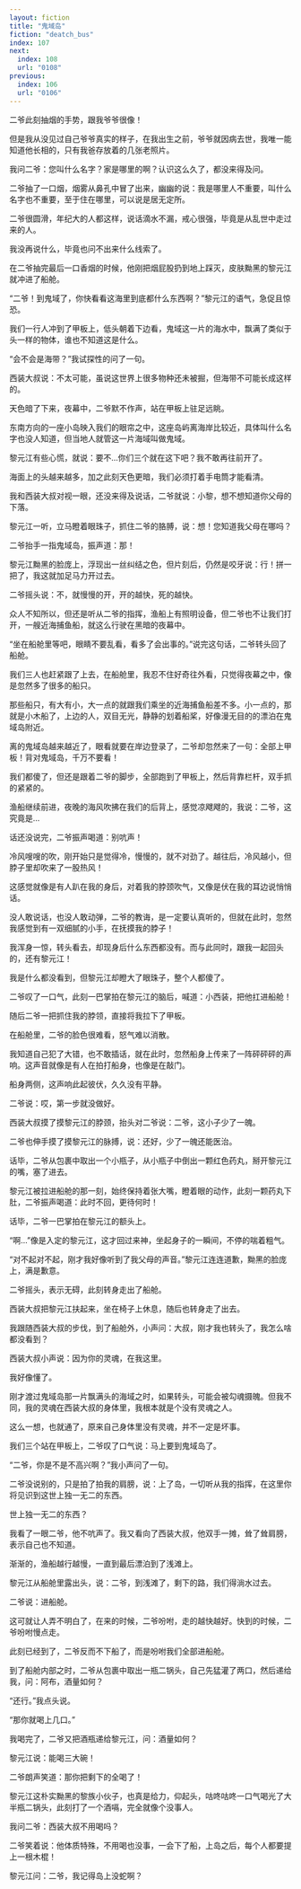```yaml
---
layout: fiction
title: "鬼域岛"
fiction: "deatch_bus"
index: 107
next:
  index: 108
  url: "0108"
previous:
  index: 106
  url: "0106"
---
```

二爷此刻抽烟的手势，跟我爷爷很像！

但是我从没见过自己爷爷真实的样子，在我出生之前，爷爷就因病去世，我唯一能知道他长相的，只有我爸存放着的几张老照片。

我问二爷：您叫什么名字？家是哪里的啊？认识这么久了，都没来得及问。

二爷抽了一口烟，烟雾从鼻孔中冒了出来，幽幽的说：我是哪里人不重要，叫什么名字也不重要，至于住在哪里，可以说是居无定所。

二爷很圆滑，年纪大的人都这样，说话滴水不漏，戒心很强，毕竟是从乱世中走过来的人。

我没再说什么，毕竟也问不出来什么线索了。

在二爷抽完最后一口香烟的时候，他刚把烟屁股扔到地上踩灭，皮肤黝黑的黎元江就冲进了船舱。

“二爷！到鬼域了，你快看看这海里到底都什么东西啊？”黎元江的语气，急促且惊恐。

我们一行人冲到了甲板上，低头朝着下边看，鬼域这一片的海水中，飘满了类似于头一样的物体，谁也不知道这是什么。

“会不会是海带？”我试探性的问了一句。

西装大叔说：不太可能，虽说这世界上很多物种还未被掘，但海带不可能长成这样的。

天色暗了下来，夜幕中，二爷默不作声，站在甲板上驻足远眺。

东南方向的一座小岛映入我们的眼帘之中，这座岛屿离海岸比较近，具体叫什么名字也没人知道，但当地人就管这一片海域叫做鬼域。

黎元江有些心慌，就说：要不...你们三个就在这下吧？我不敢再往前开了。

海面上的头越来越多，加之此刻天色更暗，我们必须打着手电筒才能看清。

我和西装大叔对视一眼，还没来得及说话，二爷就说：小黎，想不想知道你父母的下落。

黎元江一听，立马瞪着眼珠子，抓住二爷的胳膊，说：想！您知道我父母在哪吗？

二爷抬手一指鬼域岛，振声道：那！

黎元江黝黑的脸庞上，浮现出一丝纠结之色，但片刻后，仍然是咬牙说：行！拼一把了，我这就加足马力开过去。

二爷摇头说：不，就慢慢的开，开的越快，死的越快。

众人不知所以，但还是听从二爷的指挥，渔船上有照明设备，但二爷也不让我们打开，一艘近海捕鱼船，就这么行驶在黑暗的夜幕中。

“坐在船舱里等吧，眼睛不要乱看，看多了会出事的。”说完这句话，二爷转头回了船舱。

我们三人也赶紧跟了上去，在船舱里，我忍不住好奇往外看，只觉得夜幕之中，像是忽然多了很多的船只。

那些船只，有大有小，大一点的就跟我们乘坐的近海捕鱼船差不多。小一点的，那就是小木船了，上边的人，双目无光，静静的划着船桨，好像漫无目的的漂泊在鬼域岛附近。

离的鬼域岛越来越近了，眼看就要在岸边登录了，二爷却忽然来了一句：全部上甲板！背对鬼域岛，千万不要看！

我们都傻了，但还是跟着二爷的脚步，全部跑到了甲板上，然后背靠栏杆，双手抓的紧紧的。

渔船继续前进，夜晚的海风吹拂在我们的后背上，感觉凉飕飕的，我说：二爷，这究竟是...

话还没说完，二爷振声喝道：别吭声！

冷风嗖嗖的吹，刚开始只是觉得冷，慢慢的，就不对劲了。越往后，冷风越小，但脖子里却吹来了一股热风！

这感觉就像是有人趴在我的身后，对着我的脖颈吹气，又像是伏在我的耳边说悄悄话。

没人敢说话，也没人敢动弹，二爷的教诲，是一定要认真听的，但就在此时，忽然我感觉到有一双细腻的小手，在抚摸我的脖子！

我浑身一惊，转头看去，却现身后什么东西都没有。而与此同时，跟我一起回头的，还有黎元江！

我是什么都没看到，但黎元江却瞪大了眼珠子，整个人都傻了。

二爷叹了一口气，此刻一巴掌拍在黎元江的脑后，喊道：小西装，把他扛进船舱！

随后二爷一把抓住我的脖领，直接将我拉下了甲板。

在船舱里，二爷的脸色很难看，怒气难以消散。

我知道自己犯了大错，也不敢插话，就在此时，忽然船身上传来了一阵砰砰砰的声响。这声音就像是有人在拍打船身，也像是在敲门。

船身两侧，这声响此起彼伏，久久没有平静。

二爷说：哎，第一步就没做好。

西装大叔摸了摸黎元江的脖颈，抬头对二爷说：二爷，这小子少了一魄。

二爷也伸手摸了摸黎元江的脉搏，说：还好，少了一魄还能医治。

话毕，二爷从包裹中取出一个小瓶子，从小瓶子中倒出一颗红色药丸，掰开黎元江的嘴，塞了进去。

黎元江被拉进船舱的那一刻，始终保持着张大嘴，瞪着眼的动作，此刻一颗药丸下肚，二爷振声喝道：此时不回，更待何时！

话毕，二爷一巴掌拍在黎元江的额头上。

“啊...”像是入定的黎元江，这才回过来神，坐起身子的一瞬间，不停的喘着粗气。

“对不起对不起，刚才我好像听到了我父母的声音。”黎元江连连道歉，黝黑的脸庞上，满是歉意。

二爷摇头，表示无碍，此刻转身走出了船舱。

西装大叔把黎元江扶起来，坐在椅子上休息，随后也转身走了出去。

我跟随西装大叔的步伐，到了船舱外，小声问：大叔，刚才我也转头了，我怎么啥都没看到？

西装大叔小声说：因为你的灵魂，在我这里。

我好像懂了。

刚才渡过鬼域岛那一片飘满头的海域之时，如果转头，可能会被勾魂摄魄。但我不同，我的灵魂在西装大叔的身体里，我根本就是个没有灵魂之人。

这么一想，也就通了，原来自己身体里没有灵魂，并不一定是坏事。

我们三个站在甲板上，二爷叹了口气说：马上要到鬼域岛了。

“二爷，你是不是不高兴啊？”我小声问了一句。

二爷没说别的，只是拍了拍我的肩膀，说：上了岛，一切听从我的指挥，在这里你将见识到这世上独一无二的东西。

世上独一无二的东西？

我看了一眼二爷，他不吭声了。我又看向了西装大叔，他双手一摊，耸了耸肩膀，表示自己也不知道。

渐渐的，渔船越行越慢，一直到最后漂泊到了浅滩上。

黎元江从船舱里露出头，说：二爷，到浅滩了，剩下的路，我们得淌水过去。

二爷说：进船舱。

这可就让人弄不明白了，在来的时候，二爷吩咐，走的越快越好。快到的时候，二爷吩咐慢点走。

此刻已经到了，二爷反而不下船了，而是吩咐我们全部进船舱。

到了船舱内部之时，二爷从包裹中取出一瓶二锅头，自己先猛灌了两口，然后递给我，问：阿布，酒量如何？

“还行。”我点头说。

“那你就喝上几口。”

我喝完了，二爷又把酒瓶递给黎元江，问：酒量如何？

黎元江说：能喝三大碗！

二爷朗声笑道：那你把剩下的全喝了！

黎元江这朴实黝黑的黎族小伙子，也真是给力，仰起头，咕咚咕咚一口气喝光了大半瓶二锅头，此刻打了一个酒嗝，完全就像个没事人。

我问二爷：西装大叔不用喝吗？

二爷笑着说：他体质特殊，不用喝也没事，一会下了船，上岛之后，每个人都要提上一根木棍！

黎元江问：二爷，我记得岛上没蛇啊？
